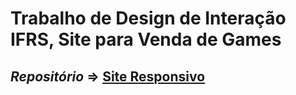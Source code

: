 # Trabalho de Design de Interação IFRS, Site para Venda de Games

## *Repositório* => [Site Responsivo](https://josuefernandes7.github.io/Site-para-Venda-de-Games/index.html)
